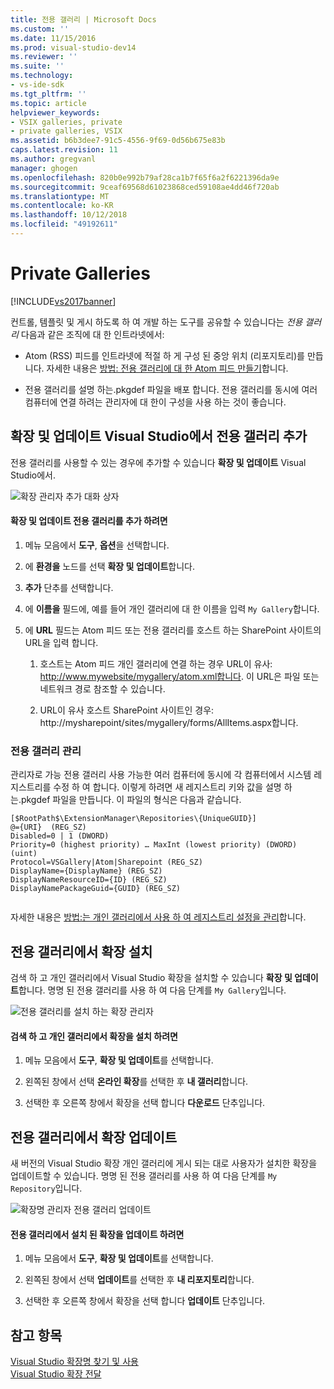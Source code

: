 ```yaml
---
title: 전용 갤러리 | Microsoft Docs
ms.custom: ''
ms.date: 11/15/2016
ms.prod: visual-studio-dev14
ms.reviewer: ''
ms.suite: ''
ms.technology:
- vs-ide-sdk
ms.tgt_pltfrm: ''
ms.topic: article
helpviewer_keywords:
- VSIX galleries, private
- private galleries, VSIX
ms.assetid: b6b3dee7-91c5-4556-9f69-0d56b675e83b
caps.latest.revision: 11
ms.author: gregvanl
manager: ghogen
ms.openlocfilehash: 820b0e992b79af28ca1b7f65f6a2f6221396da9e
ms.sourcegitcommit: 9ceaf69568d61023868ced59108ae4dd46f720ab
ms.translationtype: MT
ms.contentlocale: ko-KR
ms.lasthandoff: 10/12/2018
ms.locfileid: "49192611"
---
```

# <a name="private-galleries"></a>Private Galleries
[!INCLUDE[vs2017banner](../includes/vs2017banner.md)]

컨트롤, 템플릿 및 게시 하도록 하 여 개발 하는 도구를 공유할 수 있습니다는 *전용 갤러리* 다음과 같은 조직에 대 한 인트라넷에서:  
  
-   Atom (RSS) 피드를 인트라넷에 적절 하 게 구성 된 중앙 위치 (리포지토리)를 만듭니다. 자세한 내용은 [방법: 전용 갤러리에 대 한 Atom 피드 만들기](../extensibility/how-to-create-an-atom-feed-for-a-private-gallery.md)합니다.  
  
-   전용 갤러리를 설명 하는.pkgdef 파일을 배포 합니다. 전용 갤러리를 동시에 여러 컴퓨터에 연결 하려는 관리자에 대 한이 구성을 사용 하는 것이 좋습니다.  
  
## <a name="adding-a-private-gallery-to-extensions-and-updates-in-visual-studio"></a>확장 및 업데이트 Visual Studio에서 전용 갤러리 추가  
 전용 갤러리를 사용할 수 있는 경우에 추가할 수 있습니다 **확장 및 업데이트** Visual Studio에서.  
  
 ![확장 관리자 추가 대화 상자](../extensibility/media/em-adddialog.png "EM_AddDialog")  
  
#### <a name="to-add-a-private-gallery-to-extensions-and-updates"></a>확장 및 업데이트 전용 갤러리를 추가 하려면  
  
1.  메뉴 모음에서 **도구**, **옵션**을 선택합니다.  
  
2.  에 **환경을** 노드를 선택 **확장 및 업데이트**합니다.  
  
3.  **추가** 단추를 선택합니다.  
  
4.  에 **이름을** 필드에, 예를 들어 개인 갤러리에 대 한 이름을 입력 `My Gallery`합니다.  
  
5.  에 **URL** 필드는 Atom 피드 또는 전용 갤러리를 호스트 하는 SharePoint 사이트의 URL을 입력 합니다.  
  
    1.  호스트는 Atom 피드 개인 갤러리에 연결 하는 경우 URL이 유사: http://www.mywebsite/mygallery/atom.xml합니다.  이 URL은 파일 또는 네트워크 경로 참조할 수 있습니다.  
  
    2.  URL이 유사 호스트 SharePoint 사이트인 경우: http://mysharepoint/sites/mygallery/forms/AllItems.aspx합니다.  
  
### <a name="managing-private-galleries"></a>전용 갤러리 관리  
 관리자로 가능 전용 갤러리 사용 가능한 여러 컴퓨터에 동시에 각 컴퓨터에서 시스템 레지스트리를 수정 하 여 합니다. 이렇게 하려면 새 레지스트리 키와 값을 설명 하는.pkgdef 파일을 만듭니다.  이 파일의 형식은 다음과 같습니다.  
  
```  
[$RootPath$\ExtensionManager\Repositories\{UniqueGUID}]  
@={URI}  (REG_SZ)  
Disabled=0 | 1 (DWORD)  
Priority=0 (highest priority) … MaxInt (lowest priority) (DWORD) (uint)  
Protocol=VSGallery|Atom|Sharepoint (REG_SZ)  
DisplayName={DisplayName} (REG_SZ)  
DisplayNameResourceID={ID} (REG_SZ)  
DisplayNamePackageGuid={GUID} (REG_SZ)  
  
```  
  
 자세한 내용은 [방법:는 개인 갤러리에서 사용 하 여 레지스트리 설정을 관리](../extensibility/how-to-manage-a-private-gallery-by-using-registry-settings.md)합니다.  
  
## <a name="installing-extensions-from-a-private-gallery"></a>전용 갤러리에서 확장 설치  
 검색 하 고 개인 갤러리에서 Visual Studio 확장을 설치할 수 있습니다 **확장 및 업데이트**합니다. 명명 된 전용 갤러리를 사용 하 여 다음 단계를 `My Gallery`입니다.  
  
 ![전용 갤러리를 설치 하는 확장 관리자](../extensibility/media/em.png "EM_")  
  
#### <a name="to-search-for-and-install-extensions-from-a-private-gallery"></a>검색 하 고 개인 갤러리에서 확장을 설치 하려면  
  
1.  메뉴 모음에서 **도구**, **확장 및 업데이트**를 선택합니다.  
  
2.  왼쪽된 창에서 선택 **온라인 확장**를 선택한 후 **내 갤러리**합니다.  
  
3.  선택한 후 오른쪽 창에서 확장을 선택 합니다 **다운로드** 단추입니다.  
  
## <a name="updating-extensions-from-a-private-gallery"></a>전용 갤러리에서 확장 업데이트  
 새 버전의 Visual Studio 확장 개인 갤러리에 게시 되는 대로 사용자가 설치한 확장을 업데이트할 수 있습니다. 명명 된 전용 갤러리를 사용 하 여 다음 단계를 `My Repository`입니다.  
  
 ![확장명 관리자 전용 갤러리 업데이트](../extensibility/media/em-update.png "EM_Update")  
  
#### <a name="to-update-an-installed-extension-from-a-private-gallery"></a>전용 갤러리에서 설치 된 확장을 업데이트 하려면  
  
1.  메뉴 모음에서 **도구**, **확장 및 업데이트**를 선택합니다.  
  
2.  왼쪽된 창에서 선택 **업데이트**를 선택한 후 **내 리포지토리**합니다.  
  
3.  선택한 후 오른쪽 창에서 확장을 선택 합니다 **업데이트** 단추입니다.  
  
## <a name="see-also"></a>참고 항목  
 [Visual Studio 확장명 찾기 및 사용](../ide/finding-and-using-visual-studio-extensions.md)   
 [Visual Studio 확장 전달](../extensibility/shipping-visual-studio-extensions.md)

